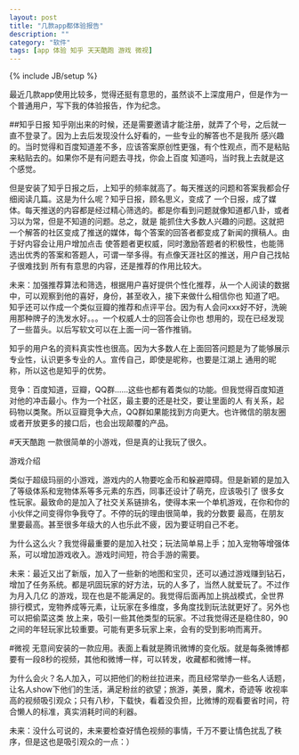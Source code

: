 ```yaml
---
layout: post
title: "几款app都体验报告"
description: ""
category: "软件"
tags: [app 体验 知乎 天天酷跑 游戏 微视]
---
```

{% include JB/setup %}

最近几款app使用比较多，觉得还挺有意思的，虽然谈不上深度用户，但是作为一个普通用户，写下我的体验报告，作为纪念。

##知乎日报
知乎刚出来的时候，还是需要邀请才能注册，就弄了个号，之后就一直不登录了。因为上去后发现没什么好看的，一些专业的解答也不是我所
感兴趣的。当时觉得和百度知道差不多，应该答案原创性更强，有个性观点，而不是粘贴来粘贴去的。如果你不是有问题去寻找，你会上百度
知道吗，当时我上去就是这个感觉。

但是安装了知乎日报之后，上知乎的频率就高了。每天推送的问题和答案我都会仔细阅读几篇。这是为什么呢？知乎日报，顾名思义，变成了
一个日报，成了媒体。每天推送的内容都是经过精心筛选的。都是你看到问题就像知道都八卦，或者习以为常，但是不知道的问题。总之，就是
能抓住大多数人兴趣的问题。这就把一个解答的社区变成了推送的媒体，每个答案的回答者都变成了新闻的撰稿人。由于好内容会让用户增加点击
使答题者更权威，同时激励答题者的积极性，也能筛选出优秀的答案和答题人，可谓一举多得。有点像天涯社区的推送，用户自己找帖子很难找到
所有有意思的内容，还是推荐的作用比较大。

未来：加强推荐算法和筛选，根据用户喜好提供个性化推荐，从一个人阅读的数据中，可以观察到他的喜好，身份，甚至收入，接下来做什么相信你也
知道了吧。知乎还可以作成一个类似豆瓣的推荐和点评平台。因为有人会问xxx好不好，洗碗用那种牌子的洗发水好。。。一个权威人士的回答会让你也
想用的，现在已经发现了一些苗头。以后写软文可以在上面一问一答作推销。

知乎的用户名的资料真实性也很高。因为大多数人在上面回答问题是为了能够展示专业性，认识更多专业的人。宣传自己，即使是昵称，也要是江湖上
通用的昵称，所以这也是知乎的优势。

竞争：百度知道，豆瓣，QQ群……这些也都有着类似的功能。但我觉得百度知道对他的冲击最小。作为一个社区，最主要的还是社交，要让里面的人
有关系，起码物以类聚。所以豆瓣竞争大点，QQ群如果能找到方向更大。也许微信的朋友圈或者开放更多的接口后，也会出现颠覆的产品。

#天天酷跑
一款很简单的小游戏，但是真的让我玩了很久。

游戏介绍

类似于超级玛丽的小游戏，游戏内的人物要吃金币和躲避障碍。但是新颖的是加入了等级体系和宠物体系等多元素的东西，同事还设计了萌充，应该吸引了
很多女性玩家。最致命的是加入了社交关系链排名，使得本来一个单机游戏，在你和你的小伙伴之间变得你争我夺了。不停的玩的理由很简单，我的分数要
最高，在朋友里要最高。甚至很多年级大的人也乐此不疲，因为要证明自己不老。

为什么这么火？我觉得最重要的是加入社交；玩法简单易上手；加入宠物等增强体系，可以增加游戏收入。游戏时间短，符合手游的需要。

未来：最近又出了新版，加入了一些新的地图和宝贝，还可以通过游戏赚到钻石，增加了任务系统。都是巩固玩家的好方法，玩的人多了，当然人就爱玩了。不过作为月入几亿
的游戏，现在也是不能满足的。我觉得后面再加上挑战模式，全世界排行模式，宠物养成等元素，让玩家在多维度，多角度找到玩法就更好了。另外也可以把偷菜这类
放上来，吸引一些其他类型的玩家。不过我觉得还是稳住80，90之间的年轻玩家比较重要。可能有更多玩家上来，会有的受到影响而离开。

#微视
无意间安装的一款应用。表面上看就是腾讯微博的变化版。就是每条微博都要有一段8秒的视频，其他和微博一样，可以转发，收藏都和微博一样。

为什么会火？名人加入，可以把他们的粉丝拉进来，而且经常举办一些名人话题，让名人show下他们的生活，满足粉丝的欲望；旅游，美景，魔术，奇迹等
收视率高的视频吸引观众；只有八秒，下载快，看着没负担，比微博的观看要省时间，符合懒人的标准，真实消耗时间的利器。

未来：没什么可说的，未来要检查好情色视频的事情，千万不要让情色扰乱了秩序，但是这也是吸引观众的一点：）
